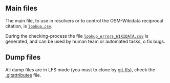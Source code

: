 ## Main files

The main file, to use in resolvers or to control the OSM-Wikidata reciprocal citation, is [`lookup.csv`](lookup.csv).

During the checking-process the file [`lookup_errors_WIKIDATA.csv`](lookup_errors_WIKIDATA.csv) is generated, and can be used by human team or automated tasks, o fix bugs.

## Dump files

All dump files are in LFS mode (you must to clone by [git-lfs](https://git-lfs.github.com)), check the [.gitattributes](../.gitattributes) file.
